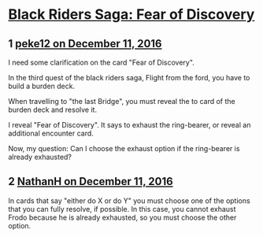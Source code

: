 # [Black Riders Saga: Fear of Discovery](https://community.fantasyflightgames.com/topic/236708-black-riders-saga-fear-of-discovery/)

## 1 [peke12 on December 11, 2016](https://community.fantasyflightgames.com/topic/236708-black-riders-saga-fear-of-discovery/?do=findComment&comment=2536591)

I need some clarification on the card "Fear of Discovery".

In the third quest of the black riders saga, Flight from the ford, you have to build a burden deck.

When travelling to "the last Bridge", you must reveal the to card of the burden deck and resolve it.

I reveal "Fear of Discovery". It says to exhaust the ring-bearer, or reveal an additional encounter card.

Now, my question: Can I choose the exhaust option if the ring-bearer is already exhausted?

## 2 [NathanH on December 11, 2016](https://community.fantasyflightgames.com/topic/236708-black-riders-saga-fear-of-discovery/?do=findComment&comment=2536624)

In cards that say "either do X or do Y" you must choose one of the options that you can fully resolve, if possible. In this case, you cannot exhaust Frodo because he is already exhausted, so you must choose the other option.

